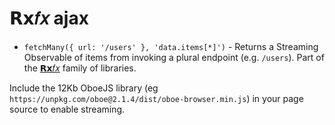 # 𝗥𝘅𝑓𝑥 ajax

- `fetchMany({ url: '/users' }, 'data.items[*]')` - Returns a Streaming Observable of items from invoking a plural endpoint (e.g. `/users`). Part of the [𝗥𝘅𝑓𝑥](https://github.com/deanrad/rxfx) family of libraries.

Include the 12Kb OboeJS library (eg `https://unpkg.com/oboe@2.1.4/dist/oboe-browser.min.js`) in your page source to enable streaming.

